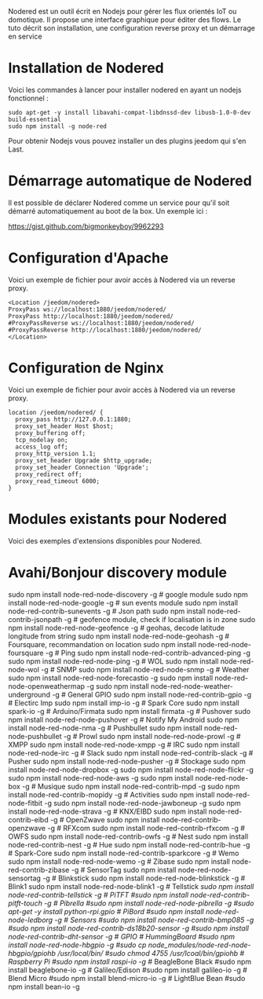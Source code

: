 Nodered est un outil écrit en Nodejs pour gérer les flux orientés IoT ou
domotique. Il propose une interface graphique pour éditer des flows. Le
tuto décrit son installation, une configuration reverse proxy et un
démarrage en service

Installation de Nodered 
=======================

Voici les commandes à lancer pour installer nodered en ayant un nodejs
fonctionnel :

    sudo apt-get -y install libavahi-compat-libdnssd-dev libusb-1.0-0-dev build-essential
    sudo npm install -g node-red

Pour obtenir Nodejs vous pouvez installer un des plugins jeedom qui s'en
Last.

Démarrage automatique de Nodered 
================================

Il est possible de déclarer Nodered comme un service pour qu'il soit
démarré automatiquement au boot de la box. Un exemple ici :

<https://gist.github.com/bigmonkeyboy/9962293>

Configuration d'Apache 
======================

Voici un exemple de fichier pour avoir accès à Nodered via un reverse
proxy.

    <Location /jeedom/nodered>
    ProxyPass ws://localhost:1880/jeedom/nodered/
    ProxyPass http://localhost:1880/jeedom/nodered/
    #ProxyPassReverse ws://localhost:1880/jeedom/nodered/
    #ProxyPassReverse http://localhost:1880/jeedom/nodered/
    </Location>

Configuration de Nginx 
======================

Voici un exemple de fichier pour avoir accès à Nodered via un reverse
proxy.

    location /jeedom/nodered/ {
      proxy_pass http://127.0.0.1:1880;
      proxy_set_header Host $host;
      proxy_buffering off;
      tcp_nodelay on;
      access_log off;
      proxy_http_version 1.1;
      proxy_set_header Upgrade $http_upgrade;
      proxy_set_header Connection 'Upgrade';
      proxy_redirect off;
      proxy_read_timeout 6000;
    }

Modules existants pour Nodered 
==============================

Voici des exemples d'extensions disponibles pour Nodered.

Avahi/Bonjour discovery module 
==============================

sudo npm install node-red-node-discovery -g \# google module sudo npm
install node-red-node-google -g \# sun events module sudo npm install
node-red-contrib-sunevents -g \# Json path sudo npm install
node-red-contrib-jsonpath -g \# geofence module, check if localisation
is in zone sudo npm install node-red-node-geofence -g \# geohas, decode
latitude longitude from string sudo npm install node-red-node-geohash -g
\# Foursquare, recommandation on location sudo npm install
node-red-node-foursquare -g \# Ping sudo npm install
node-red-contrib-advanced-ping -g sudo npm install node-red-node-ping -g
\# WOL sudo npm install node-red-node-wol -g \# SNMP sudo npm install
node-red-node-snmp -g \# Weather sudo npm install
node-red-node-forecastio -g sudo npm install
node-red-node-openweathermap -g sudo npm install
node-red-node-weather-underground -g \# General GPIO sudo npm install
node-red-contrib-gpio -g \# Electirc Imp sudo npm install imp-io -g \#
Spark Core sudo npm install spark-io -g \# Arduino/Firmata sudo npm
install firmata -g \# Pushover sudo npm install node-red-node-pushover
-g \# Notify My Android sudo npm install node-red-node-nma -g \#
Pushbullet sudo npm install node-red-node-pushbullet -g \# Prowl sudo
npm install node-red-node-prowl -g \# XMPP sudo npm install
node-red-node-xmpp -g \# IRC sudo npm install node-red-node-irc -g \#
Slack sudo npm install node-red-contrib-slack -g \# Pusher sudo npm
install node-red-node-pusher -g \# Stockage sudo npm install
node-red-node-dropbox -g sudo npm install node-red-node-flickr -g sudo
npm install node-red-node-aws -g sudo npm install node-red-node-box -g
\# Musique sudo npm install node-red-contrib-mpd -g sudo npm install
node-red-contrib-mopidy -g \# Activities sudo npm install
node-red-node-fitbit -g sudo npm install node-red-node-jawboneup -g sudo
npm install node-red-node-strava -g \# KNX/EIBD sudo npm install
node-red-contrib-eibd -g \# OpenZwave sudo npm install
node-red-contrib-openzwave -g \# RFXcom sudo npm install
node-red-contrib-rfxcom -g \# OWFS sudo npm install
node-red-contrib-owfs -g \# Nest sudo npm install node-red-contrib-nest
-g \# Hue sudo npm install node-red-contrib-hue -g \# Spark-Core sudo
npm install node-red-contrib-sparkcore -g \# Wemo sudo npm install
node-red-node-wemo -g \# Zibase sudo npm install node-red-contrib-zibase
-g \# SensorTag sudo npm install node-red-node-sensortag -g \#
Blinkstick sudo npm install node-red-node-blinkstick -g \# Blink1 sudo
npm install node-red-node-blink1 -g \# Tellstick *sudo npm install
node-red-contrib-tellstick -g \# PiTFT \#sudo npm install
node-red-contrib-pitft-touch -g \# Pibrella \#sudo npm install
node-red-node-pibrella -g \#sudo apt-get -y install python-rpi.gpio \#
PiBord \#sudo npm install node-red-node-ledborg -g \# Sensors \#sudo npm
install node-red-contrib-bmp085 -g \#sudo npm install
node-red-contrib-ds18b20-sensor -g \#sudo npm install
node-red-contrib-dht-sensor -g \# GPIO \# HummingBoard \#sudo npm
install node-red-node-hbgpio -g \#sudo cp
node\_modules/node-red-node-hbgpio/gpiohb /usr/local/bin/ \#sudo chmod
4755 /usr/lcoal/bin/gpiohb \# Raspberry Pi \#sudo npm install raspi-io
-g \#* BeagleBone Black \#sudo npm install beaglebone-io -g \#
Galileo/Edison \#sudo npm install galileo-io -g \# Blend Micro \#sudo
npm install blend-micro-io -g \# LightBlue Bean \#sudo npm install
bean-io -g
